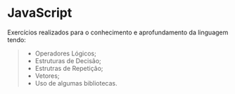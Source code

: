 # **JavaScript**  
Exercícios realizados para o conhecimento e aprofundamento da linguagem tendo:  
> * Operadores Lógicos;  
> * Estruturas de Decisão;  
> * Estrutras de Repetição;  
> * Vetores;  
> * Uso de algumas bibliotecas.
